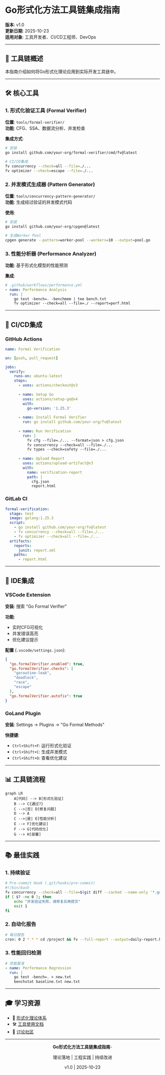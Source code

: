 # Go形式化方法工具链集成指南

**版本**: v1.0  
**更新日期**: 2025-10-23  
**适用对象**: 工具开发者、CI/CD工程师、DevOps

---

## 🎯 工具链概述

本指南介绍如何将Go形式化理论应用到实际开发工具链中。

---

## 🛠️ 核心工具

### 1. 形式化验证工具 (Formal Verifier)

**位置**: `tools/formal-verifier/`  
**功能**: CFG、SSA、数据流分析、并发检查

**集成方式**:

```bash
# 安装
go install github.com/your-org/formal-verifier/cmd/fv@latest

# CI/CD集成
fv concurrency --check=all --file=./...
fv optimizer --check=escape --file=./...
```

### 2. 并发模式生成器 (Pattern Generator)

**位置**: `tools/concurrency-pattern-generator/`  
**功能**: 生成经过验证的并发模式代码

**使用**:

```bash
# 安装
go install github.com/your-org/cpgen@latest

# 生成Worker Pool
cpgen generate --pattern=worker-pool --workers=10 --output=pool.go
```

### 3. 性能分析器 (Performance Analyzer)

**功能**: 基于形式化模型的性能预测

**集成**:

```yaml
# .github/workflows/performance.yml
- name: Performance Analysis
  run: |
    go test -bench=. -benchmem | tee bench.txt
    fv optimizer --check=all --file=./ --report=perf.html
```

---

## 🔄 CI/CD集成

### GitHub Actions

```yaml
name: Formal Verification

on: [push, pull_request]

jobs:
  verify:
    runs-on: ubuntu-latest
    steps:
      - uses: actions/checkout@v3
      
      - name: Setup Go
        uses: actions/setup-go@v4
        with:
          go-version: '1.25.3'
      
      - name: Install Formal Verifier
        run: go install github.com/your-org/fv@latest
      
      - name: Run Verification
        run: |
          fv cfg --file=./... --format=json > cfg.json
          fv concurrency --check=all --file=./...
          fv types --check=safety --file=./...
      
      - name: Upload Report
        uses: actions/upload-artifact@v3
        with:
          name: verification-report
          path: |
            cfg.json
            report.html
```

### GitLab CI

```yaml
formal-verification:
  stage: test
  image: golang:1.25.3
  script:
    - go install github.com/your-org/fv@latest
    - fv concurrency --check=all --file=./...
    - fv optimizer --check=all --file=./...
  artifacts:
    reports:
      junit: report.xml
    paths:
      - report.html
```

---

## 🔧 IDE集成

### VSCode Extension

**安装**: 搜索 "Go Formal Verifier"

**功能**:

- 实时CFG可视化
- 并发错误高亮
- 优化建议提示

**配置** (`.vscode/settings.json`):

```json
{
  "go.formalVerifier.enabled": true,
  "go.formalVerifier.checks": [
    "goroutine-leak",
    "deadlock",
    "race",
    "escape"
  ],
  "go.formalVerifier.autofix": true
}
```

### GoLand Plugin

**安装**: Settings → Plugins → "Go Formal Methods"

**快捷键**:

- `Ctrl+Shift+F`: 运行形式化验证
- `Ctrl+Shift+C`: 生成并发模式
- `Ctrl+Shift+O`: 查看优化建议

---

## 📊 工具链流程

```mermaid
graph LR
    A[代码] --> B[形式化验证]
    B --> C{通过?}
    C -->|否| D[修复问题]
    D --> A
    C -->|是| E[性能分析]
    E --> F[优化建议]
    F --> G[代码优化]
    G --> H[部署]
```

---

## 📚 最佳实践

### 1. 持续验证

```bash
# Pre-commit Hook (.git/hooks/pre-commit)
#!/bin/bash
fv concurrency --check=all --file=$(git diff --cached --name-only '*.go')
if [ $? -ne 0 ]; then
    echo "并发验证失败，请修复后再提交"
    exit 1
fi
```

### 2. 自动化报告

```bash
# 每日报告
cron: 0 2 * * * cd /project && fv --full-report --output=daily-report.html
```

### 3. 性能回归检测

```yaml
# 性能基准
- name: Performance Regression
  run: |
    go test -bench=. > new.txt
    benchstat baseline.txt new.txt
```

---

## 🎓 学习资源

- 📖 [形式化理论体系](../README.md)
- 🛠️ [工具使用文档](../../tools/)
- 💬 [讨论社区](https://github.com/discussions)

---

<div align="center">

**Go形式化方法工具链集成指南**-

理论落地 | 工程实践 | 持续改进

v1.0 | 2025-10-23

</div>
